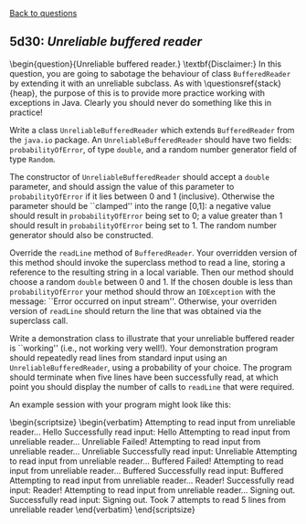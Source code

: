 [Back to questions](../README.md)

## 5d30: *Unreliable buffered reader*

\begin{question}{Unreliable buffered reader.} \textbf{Disclaimer:} In this question, you are going to sabotage the behaviour of
class `BufferedReader` by extending it with an unreliable subclass.  As with \questionsref{stack}{heap}, the purpose
of this is to provide more practice working with exceptions in Java.  Clearly you should never do something like this in practice!

Write a class `UnreliableBufferedReader` which extends `BufferedReader` from the `java.io`
package.  An `UnreliableBufferedReader` should have two fields: `probabilityOfError`, of type `double`,
and a random number generator field of type `Random`.

The constructor of `UnreliableBufferedReader` should accept a `double` parameter, and should assign the value
of this parameter to `probabilityOfError` if it lies between 0 and 1 (inclusive).  Otherwise the parameter should be ``clamped''
into the range [0,1]: a negative value should result in `probabilityOfError` being set to 0; a value greater than 1 should result
in `probabilityOfError` being set to 1.  The random number generator should also be constructed.

Override the `readLine` method of `BufferedReader`.  Your overridden version of this method should invoke the superclass
method to read a line, storing a reference to the resulting string in a local variable.  Then our method should choose a random `double`
between 0 and 1.  If the chosen double is less than `probabilityOfError` your method should throw an `IOException` with
the message: ``Error occurred on input stream''.  Otherwise, your overriden version of `readLine` should return the line that was
obtained via the superclass call.

Write a demonstration class to illustrate that your unreliable buffered reader is ``working'' (i.e., not working very well!).  Your demonstration
program should repeatedly read lines from standard input using an `UnreliableBufferedReader`, using a probability of your choice.
The program should terminate when five lines have been successfully read, at which point you should display the number of calls to
`readLine` that were required.

An example session with your program might look like this:

\begin{scriptsize}
\begin{verbatim}
Attempting to read input from unreliable reader...
Hello
Successfully read input: Hello
Attempting to read input from unreliable reader...
Unreliable
Failed!
Attempting to read input from unreliable reader...
Unreliable
Successfully read input: Unreliable
Attempting to read input from unreliable reader...
Buffered
Failed!
Attempting to read input from unreliable reader...
Buffered
Successfully read input: Buffered
Attempting to read input from unreliable reader...
Reader!
Successfully read input: Reader!
Attempting to read input from unreliable reader...
Signing out.
Successfully read input: Signing out.
Took 7 attempts to read 5 lines from unreliable reader
\end{verbatim}
\end{scriptsize}

